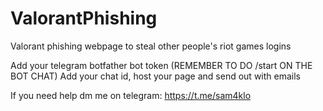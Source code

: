 # ValorantPhishing
Valorant phishing webpage to steal other people's riot games logins

Add your telegram botfather bot token (REMEMBER TO DO /start ON THE BOT CHAT)
Add your chat id, host your page and send out with emails

If you need help dm me on telegram: https://t.me/sam4klo
